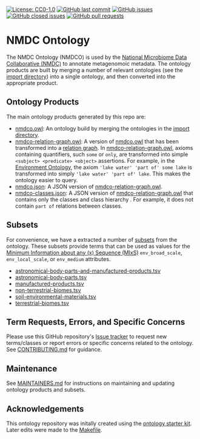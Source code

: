 
<!-- ![Build Status](https://github.com/microbiomedata/nmdc-ontology/workflows/CI/badge.svg) -->
[![License: CC0-1.0](https://img.shields.io/badge/License-CC0%201.0-lightgrey.svg)](https://github.com/microbiomedata/nmdc-ontology/blob/main/LICENSE)
[![GitHub last commit](https://img.shields.io/github/last-commit/microbiomedata/nmdc-ontology?branch=main&kill_cache=1)](https://github.com/microbiomedata/nmdc-ontology/commits)
[![GitHub issues](https://img.shields.io/github/issues/microbiomedata/nmdc-ontology?branch=master&kill_cache=1)](https://github.com/microbiomedata/nmdc-ontology/issues)
[![GitHub closed issues](https://img.shields.io/github/issues-closed-raw/microbiomedata/nmdc-ontology?branch=main&kill_cache=1)](https://github.com/microbiomedata/nmdc-ontology/issues?q=is%3Aissue+is%3Aclosed)
[![GitHub pull requests](https://img.shields.io/github/issues-pr-raw/microbiomedata/nmdc-ontology?branch=main&kill_cache=1)](https://github.com/microbiomedata/nmdc-ontology/pulls)

# NMDC Ontology

The NMDC Ontology (NMDCO) is used  by the [National Microbiome Data Collaborative (NMDC)](https://microbiomedata.org) to annotate metagenomoic metadata. The ontology products are built by merging a number of relevant ontologies (see the [import directory](src/ontology/imports/)) into a single ontology, and then converted into the appropriate product.

## Ontology Products

The main ontology products generated by this repo are:
- [nmdco.owl](nmdco.owl): An ontology build by merging the ontologies in the [import directory](src/ontology/imports/).
- [nmdco-relation-graph.owl](nmdco-relation-graph.owl): A version of [nmdco.owl](nmdco.owl) that has been transformed into a [relation graph](https://github.com/balhoff/relation-graph). In [nmdco-relation-graph.owl](nmdco-relation-graph.owl), axioms containing quantifiers, such `some` or `only`, are transformed into simple `<subject> <predicate> <object>` assertions. For example, in the [Environment Ontology](https://github.com/EnvironmentOntology/envo), the axiom `'lake water' 'part of' some lake` is transformed into simply `'lake water' 'part of' lake`.  This makes the ontology easier to query.
- [nmdco.json](nmdco.json): A JSON version of [nmdco-relation-graph.owl](nmdco-relation-graph.owl).
- [nmdco-classes.json](nmdco-classes.json): A JSON version of [nmdco-relation-graph.owl](nmdco-relation-graph.owl) that contains only the classes and class hierarchy . For example, it does not contain `part of` relations between classes.

## Subsets

For convenience, we have a extracted a number of [subsets](subsets/) from the ontology. These subsets provide terms that can be used as values for the [Minimum Information about any (x) Sequence (MIxS)](https://gensc.org/mixs) `env_broad_scale`, `env_local_scale`, or `env_medium` attributes.  
- [astronomical-body-parts-and-manufactured-products.tsv](subsets/astronomical-body-parts-and-manufactured-products.tsv)
- [astronomical-body-parts.tsv](subsets/astronomical-body-parts.tsv)
- [manufactured-products.tsv](subsets/manufactured-products.tsv)
- [non-terrestrial-biomes.tsv](subsets/non-terrestrial-biomes.tsv)
- [soil-environmental-materials.tsv](subsets/soil-environmental-materials.tsv)
- [terrestrial-biomes.tsv](subsets/terrestrial-biomes.tsv)

## Term Requests, Errors, and Specific Concerns
Please use this GitHub repository's [Issue tracker](https://github.com/microbiomedata/nmdc-ontology/issues) to request new terms/classes or report errors or specific concerns related to the ontology. See [CONTRIBUTING.md](CONTRIBUTING.md) for guidance.

## Maintenance

See [MAINTAINERS.md](MAINTAINERS.md) for instructions on maintaining and updating ontology products and subsets.

## Acknowledgements

This ontology repository was initally created using the [ontology starter kit](https://github.com/INCATools/ontology-starter-kit). Later edits were made to the [Makefile](src/onotology/Makefile).
